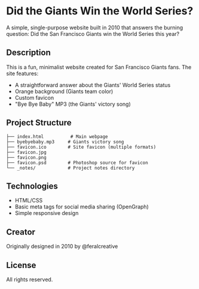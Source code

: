 # Did the Giants Win the World Series?

A simple, single-purpose website built in 2010 that answers the burning question: Did the San Francisco Giants win the World Series this year?

## Description

This is a fun, minimalist website created for San Francisco Giants fans. The site features:
- A straightforward answer about the Giants' World Series status
- Orange background (Giants team color)
- Custom favicon
- "Bye Bye Baby" MP3 (the Giants' victory song)

## Project Structure
```
├── index.html          # Main webpage
├── byebyebaby.mp3     # Giants victory song
├── favicon.ico        # Site favicon (multiple formats)
├── favicon.jpg
├── favicon.png
├── favicon.psd        # Photoshop source for favicon
└── _notes/            # Project notes directory
```

## Technologies
- HTML/CSS
- Basic meta tags for social media sharing (OpenGraph)
- Simple responsive design

## Creator
Originally designed in 2010 by @feralcreative

## License
All rights reserved.
